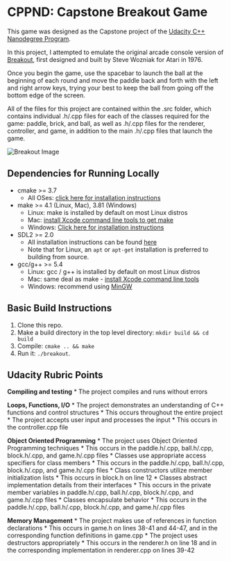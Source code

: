 # CPPND: Capstone Breakout Game

This game was designed as the Capstone project of the [Udacity C++ Nanodegree Program](https://www.udacity.com/course/c-plus-plus-nanodegree--nd213).

In this project, I attempted to emulate the original arcade console version of [Breakout](https://en.wikipedia.org/wiki/Breakout_(video_game)), first designed and built by Steve Wozniak for Atari in 1976.

Once you begin the game, use the spacebar to launch the ball at the beginning of each round and move the paddle back and forth with the left and right arrow keys, trying your best to keep the ball from going off the bottom edge of the screen.

All of the files for this project are contained within the .src folder, which contains individual .h/.cpp files for each of the classes required for the game: paddle, brick, and ball, as well as .h/.cpp files for the renderer, controller, and  game, in addition to the main .h/.cpp files that launch the game.

![Breakout Image](https://drive.google.com/uc?export=view&id=1sIID0hhqhWSKvIaBSgo4QVJjw3aNH10S)

## Dependencies for Running Locally
* cmake >= 3.7
  * All OSes: [click here for installation instructions](https://cmake.org/install/)
* make >= 4.1 (Linux, Mac), 3.81 (Windows)
  * Linux: make is installed by default on most Linux distros
  * Mac: [install Xcode command line tools to get make](https://developer.apple.com/xcode/features/)
  * Windows: [Click here for installation instructions](http://gnuwin32.sourceforge.net/packages/make.htm)
* SDL2 >= 2.0
  * All installation instructions can be found [here](https://wiki.libsdl.org/Installation)
  * Note that for Linux, an `apt` or `apt-get` installation is preferred to building from source.
* gcc/g++ >= 5.4
  * Linux: gcc / g++ is installed by default on most Linux distros
  * Mac: same deal as make - [install Xcode command line tools](https://developer.apple.com/xcode/features/)
  * Windows: recommend using [MinGW](http://www.mingw.org/)

## Basic Build Instructions

1. Clone this repo.
2. Make a build directory in the top level directory: `mkdir build && cd build`
3. Compile: `cmake .. && make`
4. Run it: `./breakout`.

## Udacity Rubric Points

__Compiling and testing__
    * The project compiles and runs without errors


__Loops, Functions, I/O__
    * The project demonstrates an understanding of C++ functions and control structures
        * This occurs throughout the entire project
    * The project accepts user input and processes the input
        * This occurs in the controller.cpp file

__Object Oriented Programming__
    * The project uses Object Oriented Programming techniques
        * This occurs in the paddle.h/.cpp, ball.h/.cpp, block.h/.cpp, and game.h/.cpp files
    * Classes use appropriate access specifiers for class members
        * This occurs in the paddle.h/.cpp, ball.h/.cpp, block.h/.cpp, and game.h/.cpp files
    * Class constructors utilize member initialization lists
        * This occurs in block.h on line 12
    * Classes abstract implementation details from their interfaces
        * This occurs in the private member variables in paddle.h/.cpp, ball.h/.cpp, block.h/.cpp, and game.h/.cpp files
    * Classes encapsulate behavior
        * This occurs in the paddle.h/.cpp, ball.h/.cpp, block.h/.cpp, and game.h/.cpp files

__Memory Management__
    * The project makes use of references in function declarations
        * This occurs in game.h on lines 38-41 and 44-47, and in the corresponding function definitions in game.cpp
    * The project uses destructors appropriately
        * This occurs in the renderer.h on line 18 and in the corresponding implementation in renderer.cpp on lines 39-42